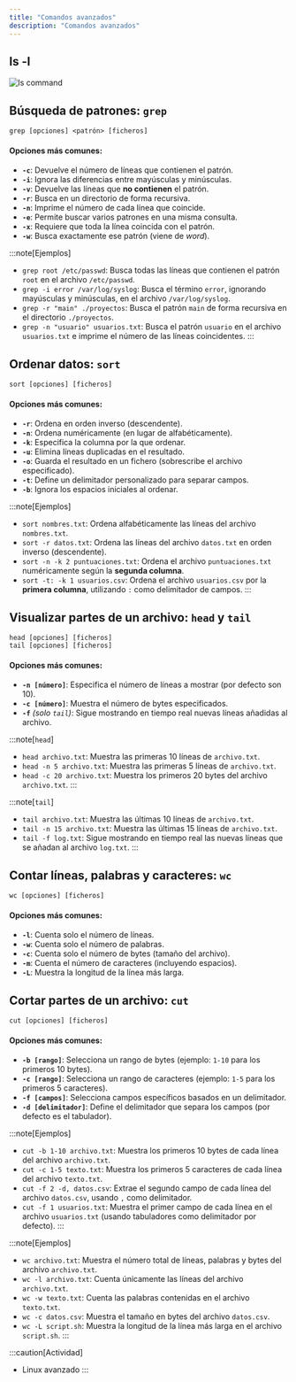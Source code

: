 ```yaml
---
title: "Comandos avanzados"
description: "Comandos avanzados"
---
```


## ls -l
![ls command](https://detailed.wordpress.com/wp-content/uploads/2017/10/ls-command3.jpg)

## **Búsqueda de patrones: `grep`**

`grep [opciones] <patrón> [ficheros]`

#### **Opciones más comunes:**
- **`-c`**: Devuelve el número de líneas que contienen el patrón.
- **`-i`**: Ignora las diferencias entre mayúsculas y minúsculas.
- **`-v`**: Devuelve las líneas que **no contienen** el patrón.
- **`-r`**: Busca en un directorio de forma recursiva.
- **`-n`**: Imprime el número de cada línea que coincide.
- **`-e`**: Permite buscar varios patrones en una misma consulta.
- **`-x`**: Requiere que toda la línea coincida con el patrón.
- **`-w`**: Busca exactamente ese patrón (viene de *word*).

:::note[Ejemplos]
- `grep root /etc/passwd`: Busca todas las líneas que contienen el patrón `root` en el archivo `/etc/passwd`.
- `grep -i error /var/log/syslog`: Busca el término `error`, ignorando mayúsculas y minúsculas, en el archivo `/var/log/syslog`.
- `grep -r "main" ./proyectos`: Busca el patrón `main` de forma recursiva en el directorio `./proyectos`.
- `grep -n "usuario" usuarios.txt`: Busca el patrón `usuario` en el archivo `usuarios.txt` e imprime el número de las líneas coincidentes.
:::

## **Ordenar datos: `sort`**

`sort [opciones] [ficheros]`

#### **Opciones más comunes:**
- **`-r`**: Ordena en orden inverso (descendente).
- **`-n`**: Ordena numéricamente (en lugar de alfabéticamente).
- **`-k`**: Especifica la columna por la que ordenar.
- **`-u`**: Elimina líneas duplicadas en el resultado.
- **`-o`**: Guarda el resultado en un fichero (sobrescribe el archivo especificado).
- **`-t`**: Define un delimitador personalizado para separar campos.
- **`-b`**: Ignora los espacios iniciales al ordenar.

:::note[Ejemplos]
- `sort nombres.txt`: Ordena alfabéticamente las líneas del archivo `nombres.txt`.
- `sort -r datos.txt`: Ordena las líneas del archivo `datos.txt` en orden inverso (descendente).
- `sort -n -k 2 puntuaciones.txt`: Ordena el archivo `puntuaciones.txt` numéricamente según la **segunda columna**.
- `sort -t: -k 1 usuarios.csv`: Ordena el archivo `usuarios.csv` por la **primera columna**, utilizando `:` como delimitador de campos.
:::

## **Visualizar partes de un archivo: `head` y `tail`**

`head [opciones] [ficheros]`  
`tail [opciones] [ficheros]`

#### **Opciones más comunes:**
- **`-n [número]`**: Especifica el número de líneas a mostrar (por defecto son 10).
- **`-c [número]`**: Muestra el número de bytes especificados.
- **`-f`** *(solo `tail`)*: Sigue mostrando en tiempo real nuevas líneas añadidas al archivo.

:::note[`head`]
- `head archivo.txt`: Muestra las primeras 10 líneas de `archivo.txt`.
- `head -n 5 archivo.txt`: Muestra las primeras 5 líneas de `archivo.txt`.
- `head -c 20 archivo.txt`: Muestra los primeros 20 bytes del archivo `archivo.txt`.
:::

:::note[`tail`]
- `tail archivo.txt`: Muestra las últimas 10 líneas de `archivo.txt`.
- `tail -n 15 archivo.txt`: Muestra las últimas 15 líneas de `archivo.txt`.
- `tail -f log.txt`: Sigue mostrando en tiempo real las nuevas líneas que se añadan al archivo `log.txt`.
:::

## **Contar líneas, palabras y caracteres: `wc`**

`wc [opciones] [ficheros]`

#### **Opciones más comunes:**
- **`-l`**: Cuenta solo el número de líneas.
- **`-w`**: Cuenta solo el número de palabras.
- **`-c`**: Cuenta solo el número de bytes (tamaño del archivo).
- **`-m`**: Cuenta el número de caracteres (incluyendo espacios).
- **`-L`**: Muestra la longitud de la línea más larga.

## **Cortar partes de un archivo: `cut`**

`cut [opciones] [ficheros]`

#### **Opciones más comunes:**
- **`-b [rango]`**: Selecciona un rango de bytes (ejemplo: `1-10` para los primeros 10 bytes).
- **`-c [rango]`**: Selecciona un rango de caracteres (ejemplo: `1-5` para los primeros 5 caracteres).
- **`-f [campos]`**: Selecciona campos específicos basados en un delimitador.
- **`-d [delimitador]`**: Define el delimitador que separa los campos (por defecto es el tabulador).

:::note[Ejemplos]
- `cut -b 1-10 archivo.txt`: Muestra los primeros 10 bytes de cada línea del archivo `archivo.txt`.
- `cut -c 1-5 texto.txt`: Muestra los primeros 5 caracteres de cada línea del archivo `texto.txt`.
- `cut -f 2 -d, datos.csv`: Extrae el segundo campo de cada línea del archivo `datos.csv`, usando `,` como delimitador.
- `cut -f 1 usuarios.txt`: Muestra el primer campo de cada línea en el archivo `usuarios.txt` (usando tabuladores como delimitador por defecto).
:::


:::note[Ejemplos]
- `wc archivo.txt`: Muestra el número total de líneas, palabras y bytes del archivo `archivo.txt`.
- `wc -l archivo.txt`: Cuenta únicamente las líneas del archivo `archivo.txt`.
- `wc -w texto.txt`: Cuenta las palabras contenidas en el archivo `texto.txt`.
- `wc -c datos.csv`: Muestra el tamaño en bytes del archivo `datos.csv`.
- `wc -L script.sh`: Muestra la longitud de la línea más larga en el archivo `script.sh`.
:::

:::caution[Actividad]
- Linux avanzado
:::